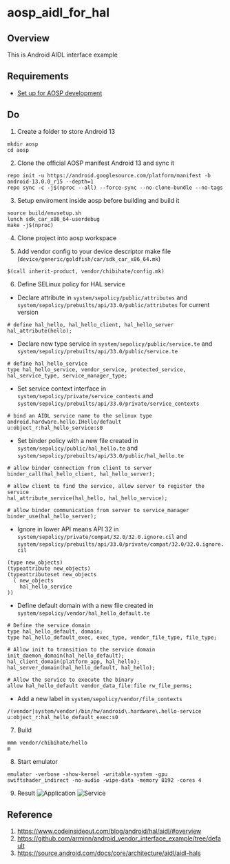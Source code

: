 # aosp_aidl_for_hal
## Overview
This is Android AIDL interface example

## Requirements
* [Set up for AOSP development](https://source.android.com/docs/setup/start/requirements)

## Do
1. Create a folder to store Android 13
```
mkdir aosp
cd aosp
```

2. Clone the official AOSP manifest Android 13 and sync it
```
repo init -u https://android.googlesource.com/platform/manifest -b android-13.0.0_r15 --depth=1
repo sync -c -j$(nproc --all) --force-sync --no-clone-bundle --no-tags
```

3. Setup enviroment inside aosp before building and build it
```
source build/envsetup.sh
lunch sdk_car_x86_64-userdebug
make -j$(nproc)
```
4. Clone project into aosp workspace

5. Add vendor config to your device descriptor make file (```device/generic/goldfish/car/sdk_car_x86_64.mk```)
```
$(call inherit-product, vendor/chibihate/config.mk)
```

6. Define SELinux policy for HAL service
* Declare attribute in
```system/sepolicy/public/attributes``` and ```system/sepolicy/prebuilts/api/33.0/public/attributes``` for current version
```
# define hal_hello, hal_hello_client, hal_hello_server
hal_attribute(hello);
```
* Declare new type service in ```system/sepolicy/public/service.te``` and ```system/sepolicy/prebuilts/api/33.0/public/service.te```
```
# define hal_hello_service
type hal_hello_service, vendor_service, protected_service, hal_service_type, service_manager_type;
```

* Set service context interface in ```system/sepolicy/private/service_contexts``` and ```system/sepolicy/prebuilts/api/33.0/private/service_contexts```
```
# bind an AIDL service name to the selinux type
android.hardware.hello.IHello/default                                u:object_r:hal_hello_service:s0
```

* Set binder policy with a new file created in ```system/sepolicy/public/hal_hello.te``` and ```system/sepolicy/prebuilts/api/33.0/public/hal_hello.te```
```
# allow binder connection from client to server
binder_call(hal_hello_client, hal_hello_server);

# allow client to find the service, allow server to register the service
hal_attribute_service(hal_hello, hal_hello_service);

# allow binder communication from server to service_manager
binder_use(hal_hello_server);
```

* Ignore in lower API means API 32 in ```system/sepolicy/private/compat/32.0/32.0.ignore.cil``` and ```system/sepolicy/prebuilts/api/33.0/private/compat/32.0/32.0.ignore.cil```
```
(type new_objects)
(typeattribute new_objects)
(typeattributeset new_objects
  ( new_objects
    hal_hello_service
))
```

* Define default domain with a new file created in ```system/sepolicy/vendor/hal_hello_default.te```
```
# Define the service domain
type hal_hello_default, domain;
type hal_hello_default_exec, exec_type, vendor_file_type, file_type;

# Allow init to transition to the service domain
init_daemon_domain(hal_hello_default);
hal_client_domain(platform_app, hal_hello);
hal_server_domain(hal_hello_default, hal_hello);

# Allow the service to execute the binary
allow hal_hello_default vendor_data_file:file rw_file_perms;
```

* Add a new label in ```system/sepolicy/vendor/file_contexts```
```
/(vendor|system/vendor)/bin/hw/android\.hardware\.hello-service               u:object_r:hal_hello_default_exec:s0
```

7. Build
```
mmm vendor/chibihate/hello
m
```

8. Start emulator
```
emulator -verbose -show-kernel -writable-system -gpu swiftshader_indirect -no-audio -wipe-data -memory 8192 -cores 4
```
9. Result
![Application](Application.png)
![Service](Service.png)

## Reference
1. https://www.codeinsideout.com/blog/android/hal/aidl/#overview
2. https://github.com/arminn/android_vendor_interface_example/tree/default
3. https://source.android.com/docs/core/architecture/aidl/aidl-hals